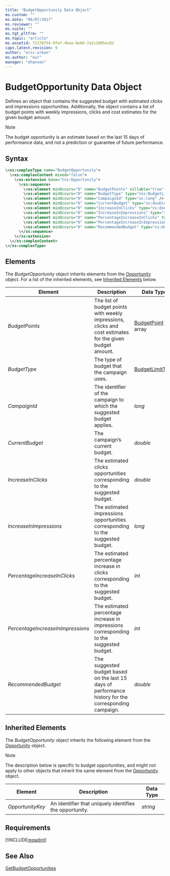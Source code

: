 ```yaml
---
title: "BudgetOpportunity Data Object"
ms.custom: ""
ms.date: "06/07/2017"
ms.reviewer: ""
ms.suite: ""
ms.tgt_pltfrm: ""
ms.topic: "article"
ms.assetid: 71378754-9fe7-4baa-be66-7a2c2005ec62
caps.latest.revision: 9
author: "eric-urban"
ms.author: "eur"
manager: "ehansen"
---
```

# BudgetOpportunity Data Object
Defines an object that contains the suggested budget with estimated clicks and impressions opportunities. Additionally, the object contains a list of budget points with weekly impressions, clicks and cost estimates for the given budget amount.

> [!NOTE]
> The budget opportunity is an estimate based on the last 15 days of performance data, and not a prediction or guarantee of future performance.

## Syntax

```xml
\<xs:complexType name="BudgetOpportunity">
  \<xs:complexContent mixed="false">
    \<xs:extension base="tns:Opportunity">
      \<xs:sequence>
        \<xs:element minOccurs="0" name="BudgetPoints" nillable="true" type="tns:ArrayOfBudgetPoint"/>
        \<xs:element minOccurs="0" name="BudgetType" type="tns:BudgetLimitType"/>
        \<xs:element minOccurs="0" name="CampaignId" type="xs:long" />
        \<xs:element minOccurs="0" name="CurrentBudget" type="xs:double" />
        \<xs:element minOccurs="0" name="IncreaseInClicks" type="xs:double" />
        \<xs:element minOccurs="0" name="IncreaseInImpressions" type="xs:long" />
        \<xs:element minOccurs="0" name="PercentageIncreaseInClicks" type="xs:int" />
        \<xs:element minOccurs="0" name="PercentageIncreaseInImpressions" type="xs:int" />
        \<xs:element minOccurs="0" name="RecommendedBudget" type="xs:double" />
      \</xs:sequence>
    \</xs:extension>
  \</xs:complexContent>
\</xs:complexType>
```

## <a name="Elements"></a>Elements
The *BudgetOpportunity* object inherits elements from the [Opportunity](../adinsight-api/opportunity-data-object.md) object. For a list of the inherited elements, see [Inherited Elements](#InheritedElements) below.

|Element|Description|Data Type|
|-----------|---------------|-------------|
|*BudgetPoints*|The list of budget points with weekly impressions, clicks and cost estimates for the given budget amount.|[BudgetPoint](../adinsight-api/budgetpoint-data-object.md) array|
|*BudgetType*|The type of budget that the campaign uses.|[BudgetLimitType](../adinsight-api/budgetlimittype-value-set.md)|
|*CampaignId*|The identifier of the campaign to which the suggested budget applies.|*long*|
|*CurrentBudget*|The campaign’s current budget.|*double*|
|*IncreaseInClicks*|The estimated clicks opportunities corresponding to the suggested budget.|*double*|
|*IncreaseInImpressions*|The estimated impressions opportunities corresponding to the suggested budget.|*long*|
|*PercentageIncreaseInClicks*|The estimated percentage increase in clicks corresponding to the suggested budget.|*int*|
|*PercentageIncreaseInImpressions*|The estimated percentage increase in impressions corresponding to the suggested budget.|*int*|
|*RecommendedBudget*|The suggested budget based on the last 15 days of performance history for the corresponding campaign.|*double*|

## <a name="InheritedElements"></a>Inherited Elements
The *BudgetOpportunity* object inherits the following element from the [Opportunity](../adinsight-api/opportunity-data-object.md) object. 

> [!NOTE]
> The description below is specific to budget opportunities, and might not apply to other objects that inherit the same element from the [Opportunity](../adinsight-api/opportunity-data-object.md) object.

|Element|Description|Data Type|
|-----------|---------------|-------------|
|*OpportunityKey*|An identifier that uniquely identifies the opportunity.|*string*|

## Requirements
[!INCLUDE[reqadint](../adinsight-api/includes/reqadint.md)]
## See Also
[GetBudgetOpportunities](../adinsight-api/getbudgetopportunities-service-operation.md)


